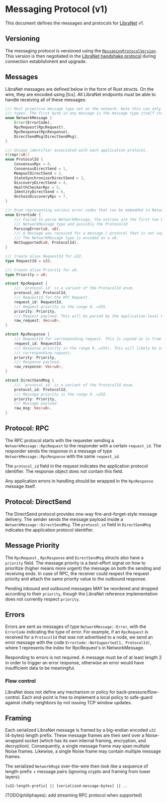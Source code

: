 # Messaging Protocol (v1)

This document defines the messages and protocols for [LibraNet](spec.md) v1.

## Versioning

The messaging protocol is versioned using the [`MessagingProtocolVersion`](handshake-v1.md#data-structures). This version is then negotiated in the [LibraNet handshake protocol](handshake-v1.md) during connection establishment and upgrade.

## Messages

LibraNet messages are defined below in the form of Rust structs. On the wire, they are encoded using [lcs]. All LibraNet endpoints must be able to handle receiving all of these messages.

```rust
/// Most primitive message type set on the network. Note this can only support up to 127 message
/// types. The first byte in any message is the message type itself starting from 0.
enum NetworkMessage {
    Error(ErrorCode),
    RpcRequest(RpcRequest),
    RpcResponse(RpcResponse),
    DirectSendMsg(DirectSendMsg),
}

/// Unique identifier associated with each application protocol.
#[repr(u8)]
enum ProtocolId {
    ConsensusRpc = 0,
    ConsensusDirectSend = 1,
    MempoolDirectSend = 2,
    StateSynchronizerDirectSend = 3,
    DiscoveryDirectSend = 4,
    HealthCheckerRpc = 5,
    IdentityDirectSend = 6,
    OnchainDiscoveryRpc = 7,
}

/// Enum representing various error codes that can be embedded in NetworkMessage.
enum ErrorCode {
    /// Failed to parse NetworkMessage, the entries are the first two bytes of the message:
    /// NetworkMessage type and possibly the ProtocolId
    ParsingError(u8, u8),
    /// A message was received for a message / protocol that is not supported over this connection:
    /// The NetworkMessage type is encoded as a u8.
    NotSupported(u8, ProtocolId),
}

/// Create alias RequestId for u32.
type RequestId = u32;

/// Create alias Priority for u8.
type Priority = u8;

struct RpcRequest {
    /// `protocol_id` is a variant of the ProtocolId enum.
    protocol_id: ProtocolId,
    /// RequestId for the RPC Request.
    request_id: RequestId,
    /// Request priority in the range 0..=255.
    priority: Priority,
    /// Request payload. This will be parsed by the application-level handler.
    raw_request: Vec<u8>,
}

struct RpcResponse {
    /// RequestId for corresponding request. This is copied as is from the RpcRequest.
    request_id: RequestId,
    /// Response priority in the range 0..=255\. This will likely be same as the priority of
    /// corresponding request.
    priority: Priority,
    /// Response payload.
    raw_response: Vec<u8>,
}

struct DirectSendMsg {
    /// `protocol_id` is a variant of the ProtocolId enum.
    protocol_id: ProtocolId,
    /// Message priority in the range 0..=255.
    priority: Priority,
    /// Message payload.
    raw_msg: Vec<u8>,
}
```

## Protocol: RPC

The RPC protocol starts with the requester sending a `NetworkMessage::RpcRequest` to the responder with a certain `request_id`. The responder sends the response in a message of type `NetworkMessage::RpcResponse` with the same `request_id`.

The `protocol_id` field in the request indicates the application protocol identifier. The response object does not contain this field.

Any application errors in handling should be wrapped in the `RpcResponse` message itself.

## Protocol: DirectSend

The DirectSend protocol provides one-way fire-and-forget-style message delivery. The sender sends the message payload inside a `NetworkMessage::DirectSendMsg`. The `protocol_id` field in `DirectSendMsg` indicates the application protocol identifier.

## Message Priority

The `RpcRequest` , `RpcResponse` and `DirectSendMsg` structs also have a `priority` field. The message priority is a best-effort signal on how to prioritize (higher means more urgent) the message on both the sending and receiving ends. In case of RPC, the receiver could respect the request priority and attach the same priority value to the outbound response.

Pending inbound and outbound messages MAY be reordered and dropped according to their `priority`, though the LibraNet reference implementation does not currently respect `priority`.

## Errors

Errors are sent as messages of type `NetworkMessage::Error`, with the `ErrorCode` indicating the type of error. For example, if an `RpcRequest` is received for a `ProtocolId` that was not advertised to a node, we send an error message with the code `ErrorCode::NotSupported(1, ProtocolId)`, where 1 represents the index for RpcRequest's in NetworkMessage.

Responding to errors is not required. A message must be of at least length 2 in order to trigger an error response, otherwise an error would have insufficient data to be meaningful.

### Flow control

LibraNet does not define any mechanism or policy for back-pressure/flow-control. Each end-point is free to implement a local policy to safe-guard against chatty neighbors by not issuing TCP window updates.

## Framing

Each serialized LibraNet message is framed by a big-endian encoded `u32` (4-bytes) length prefix. These message frames are then sent over a Noise-wrapped socket (which has its own internal framing, encryption, and decryption). Consequently, a single message frame may span multiple Noise frames. Likewise, a single Noise frame may contain multiple message frames.

The serialized `NetworkMsg`s over-the-wire then look like a sequence of length-prefix + message pairs (ignoring crypto and framing from lower layers):

```
[u32-length-prefix] || [serialized-message-bytes] || ..
```

(TODO(philiphayes): add streaming RPC protocol when supported)
